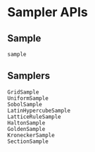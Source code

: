 # Sampler APIs

## Sample

```@docs
sample
```

## Samplers

```@docs
GridSample
UniformSample
SobolSample
LatinHypercubeSample
LatticeRuleSample
HaltonSample
GoldenSample
KroneckerSample
SectionSample
```
